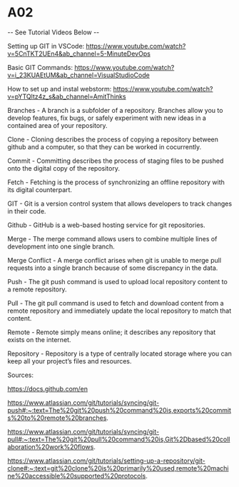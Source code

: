 # A02

-- See Tutorial Videos Below --

Setting up GIT in VSCode:
https://www.youtube.com/watch?v=5CnTKT2UEn4&ab_channel=5-MinuteDevOps

Basic GIT Commands:
https://www.youtube.com/watch?v=i_23KUAEtUM&ab_channel=VisualStudioCode

How to set up and instal webstorm:
https://www.youtube.com/watch?v=pYTQltz4z_s&ab_channel=AmitThinks


Branches - A branch is a subfolder of a repository. Branches allow you to develop features, fix bugs, or safely experiment with new ideas in a contained area of your repository.

Clone - Cloning describes the process of copying a repository between github and a computer, so that they can be worked in cocurrently.

Commit - Committing describes the process of staging files to be pushed onto the digital copy of the repository.

Fetch - Fetching is the process of synchronizing an offline repository with its digital counterpart.

GIT - Git is a version control system that allows developers to track changes in their code. 

Github - GitHub is a web-based hosting service for git repositories.

Merge - The merge command allows users to combine multiple lines of development into one single branch.

Merge Conflict - A merge conflict arises when git is unable to merge pull requests into a single branch because of some discrepancy in the data. 

Push - The git push command is used to upload local repository content to a remote repository.

Pull - The git pull command is used to fetch and download content from a remote repository and immediately update the local repository to match that content.

Remote - Remote simply means online; it describes any repository that exists on the internet.

Repository - Repository is a type of centrally located storage where you can keep all your project’s files and resources.

Sources:

https://docs.github.com/en

https://www.atlassian.com/git/tutorials/syncing/git-push#:~:text=The%20git%20push%20command%20is,exports%20commits%20to%20remote%20branches.

https://www.atlassian.com/git/tutorials/syncing/git-pull#:~:text=The%20git%20pull%20command%20is,Git%2Dbased%20collaboration%20work%20flows.

https://www.atlassian.com/git/tutorials/setting-up-a-repository/git-clone#:~:text=git%20clone%20is%20primarily%20used,remote%20machine%20accessible%20supported%20protocols.